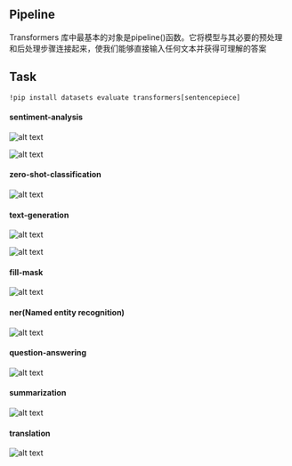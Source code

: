 ## Pipeline
Transformers 库中最基本的对象是pipeline()函数。它将模型与其必要的预处理和后处理步骤连接起来，使我们能够直接输入任何文本并获得可理解的答案

## Task
```!pip install datasets evaluate transformers[sentencepiece]```
#### sentiment-analysis

![alt text](image.png)

![alt text](image-1.png)

#### zero-shot-classification

![alt text](image-2.png)

#### text-generation

![alt text](image-3.png)

![alt text](image-4.png)

#### fill-mask

![alt text](image-6.png)

#### ner(Named entity recognition)

![alt text](image-7.png)

#### question-answering

![alt text](image-8.png)

#### summarization

![alt text](image-9.png)

#### translation

![alt text](image-10.png)